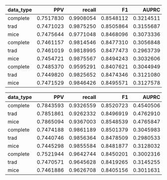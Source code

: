 |data_type |       PPV|    recall|        F1|     AUPRC|model_type          |model_form |
|:---------|---------:|---------:|---------:|---------:|:-------------------|:----------|
|complete  | 0.7517830| 0.9908054| 0.8548112| 0.3214511|logisticRegression  |Model 1    |
|trad      | 0.7471023| 0.9875250| 0.8505864| 0.3155687|logisticRegression  |Model 1    |
|mice      | 0.7475644| 0.9771048| 0.8468096| 0.3073336|logisticRegression  |Model 1    |
|complete  | 0.7461157| 0.9814546| 0.8477310| 0.3056848|randomForest_model1 |Model 1    |
|trad      | 0.7461019| 0.9818995| 0.8477473| 0.2963739|randomForest_model1 |Model 1    |
|mice      | 0.7454721| 0.9875567| 0.8494243| 0.3032606|randomForest_model1 |Model 1    |
|complete  | 0.7485370| 0.9595291| 0.8407621| 0.3044949|xgBoost_model1      |Model 1    |
|trad      | 0.7449820| 0.9825652| 0.8474346| 0.3121080|xgBoost_model1      |Model 1    |
|mice      | 0.7471529| 0.9846426| 0.8495571| 0.3127578|xgBoost_model1      |Model 1    |



|data_type |       PPV|    recall|        F1|     AUPRC|model_type          |model_form |
|:---------|---------:|---------:|---------:|---------:|:-------------------|:----------|
|complete  | 0.7843593| 0.9326559| 0.8520723| 0.4540506|logisticRegression  |Model 2    |
|trad      | 0.7851861| 0.9262332| 0.8496919| 0.4762910|logisticRegression  |Model 2    |
|mice      | 0.7865094| 0.9367003| 0.8548539| 0.4765847|logisticRegression  |Model 2    |
|complete  | 0.7474188| 0.9861189| 0.8501379| 0.3045983|randomForest_model2 |Model 2    |
|trad      | 0.7440746| 0.9856364| 0.8478509| 0.2980533|randomForest_model2 |Model 2    |
|mice      | 0.7445298| 0.9855584| 0.8481877| 0.3128032|randomForest_model2 |Model 2    |
|complete  | 0.7521944| 0.9642744| 0.8450201| 0.3002316|xgBoost_model2      |Model 2    |
|trad      | 0.7470571| 0.9645628| 0.8419265| 0.3145255|xgBoost_model2      |Model 2    |
|mice      | 0.7461886| 0.9626708| 0.8405156| 0.3011631|xgBoost_model2      |Model 2    |